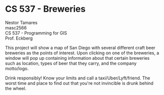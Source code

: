 # CS 537 - Breweries

Nestor Tamares  
masc2566  
CS 537 - Programming for GIS  
Prof. Eckberg  
  
This project will show a map of San Diego with several different craft beer breweries as the points of interest. 
Upon clicking on one of the breweries,  a window will pop up containing information about that certain breweries   
such as location, types of beer that they carry, and the company motto/logo.

Drink responsibly! Know your limits and call a taxi/Uber/Lyft/friend. The worst time and place to find out that 
    you're not invincible is drunk behind the wheel. 
	
